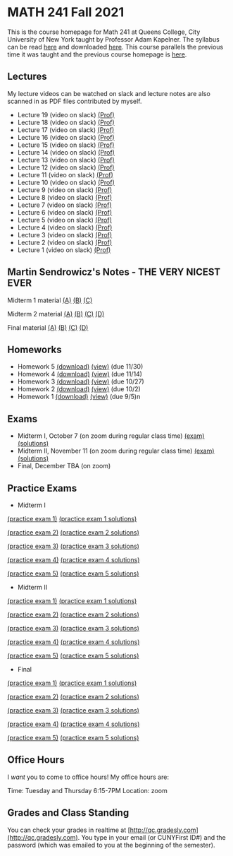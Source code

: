 # MATH 241 Fall 2021

This is the course homepage for Math 241 at Queens College, City University of New York taught by Professor Adam Kapelner. The syllabus can be read [here](https://github.com/kapelner/QC_Math_241_Fall_2021/blob/master/syllabus/syllabus.pdf) and downloaded [here](https://raw.githubusercontent.com/kapelner/QC_Math_241_Fall_2021/master/syllabus/syllabus.pdf). This course parallels the previous time it was taught and the previous course homepage is [here](https://github.com/kapelner/QC_Math_241_Fall_2017).

## Lectures

My lecture videos can be watched on slack and lecture notes are also scanned in as PDF files contributed by myself.

* Lecture 19 (video on slack) [(Prof)](https://github.com/kapelner/QC_Math_241_Fall_2021/blob/master/lectures/lec19kap.pdf)
* Lecture 18 (video on slack) [(Prof)](https://github.com/kapelner/QC_Math_241_Fall_2021/blob/master/lectures/lec18kap.pdf)
* Lecture 17 (video on slack) [(Prof)](https://github.com/kapelner/QC_Math_241_Fall_2021/blob/master/lectures/lec17kap.pdf)
* Lecture 16 (video on slack) [(Prof)](https://github.com/kapelner/QC_Math_241_Fall_2021/blob/master/lectures/lec16kap.pdf)
* Lecture 15 (video on slack) [(Prof)](https://github.com/kapelner/QC_Math_241_Fall_2021/blob/master/lectures/lec15kap.pdf)
* Lecture 14 (video on slack) [(Prof)](https://github.com/kapelner/QC_Math_241_Fall_2021/blob/master/lectures/lec14kap.pdf)
* Lecture 13 (video on slack) [(Prof)](https://github.com/kapelner/QC_Math_241_Fall_2021/blob/master/lectures/lec13kap.pdf)
* Lecture 12 (video on slack) [(Prof)](https://github.com/kapelner/QC_Math_241_Fall_2021/blob/master/lectures/lec12kap.pdf)
* Lecture 11 (video on slack) [(Prof)](https://github.com/kapelner/QC_Math_241_Fall_2021/blob/master/lectures/lec11kap.pdf)
* Lecture 10 (video on slack) [(Prof)](https://github.com/kapelner/QC_Math_241_Fall_2021/blob/master/lectures/lec10kap.pdf)
* Lecture 9 (video on slack) [(Prof)](https://github.com/kapelner/QC_Math_241_Fall_2021/blob/master/lectures/lec09kap.pdf)
* Lecture 8 (video on slack) [(Prof)](https://github.com/kapelner/QC_Math_241_Fall_2021/blob/master/lectures/lec08kap.pdf)
* Lecture 7 (video on slack) [(Prof)](https://github.com/kapelner/QC_Math_241_Fall_2021/blob/master/lectures/lec07kap.pdf)
* Lecture 6 (video on slack) [(Prof)](https://github.com/kapelner/QC_Math_241_Fall_2021/blob/master/lectures/lec06kap.pdf)
* Lecture 5 (video on slack) [(Prof)](https://github.com/kapelner/QC_Math_241_Fall_2021/blob/master/lectures/lec05kap.pdf)
* Lecture 4 (video on slack) [(Prof)](https://github.com/kapelner/QC_Math_241_Fall_2021/blob/master/lectures/lec04kap.pdf)
* Lecture 3 (video on slack) [(Prof)](https://github.com/kapelner/QC_Math_241_Fall_2021/blob/master/lectures/lec03kap.pdf)
* Lecture 2 (video on slack) [(Prof)](https://github.com/kapelner/QC_Math_241_Fall_2021/blob/master/lectures/lec02kap.pdf)
* Lecture 1 (video on slack) [(Prof)](https://github.com/kapelner/QC_Math_241_Fall_2021/blob/master/lectures/lec01kap.pdf)



## Martin Sendrowicz's Notes - THE VERY NICEST EVER

Midterm 1 material [(A)](https://github.com/kapelner/QC_Math_241_Fall_2017/blob/master/marcin/1a.pdf) [(B)](https://github.com/kapelner/QC_Math_241_Fall_2017/blob/master/marcin/1b.pdf) [(C)](https://github.com/kapelner/QC_Math_241_Fall_2017/blob/master/marcin/1c.pdf)

Midterm 2 material [(A)](https://github.com/kapelner/QC_Math_241_Fall_2017/blob/master/marcin/2a.pdf) [(B)](https://github.com/kapelner/QC_Math_241_Fall_2017/blob/master/marcin/2b.pdf) [(C)](https://github.com/kapelner/QC_Math_241_Fall_2017/blob/master/marcin/2c.pdf) [(D)](https://github.com/kapelner/QC_Math_241_Fall_2017/blob/master/marcin/2d.pdf)

Final material [(A)](https://github.com/kapelner/QC_Math_241_Fall_2017/blob/master/marcin/3a.pdf) [(B)](https://github.com/kapelner/QC_Math_241_Fall_2017/blob/master/marcin/3b.pdf) [(C)](https://github.com/kapelner/QC_Math_241_Fall_2017/blob/master/marcin/3c.pdf) [(D)](https://github.com/kapelner/QC_Math_241_Fall_2017/blob/master/marcin/3d.pdf)

## Homeworks

<!--
* Homework 9 [(download)](https://github.com/kapelner/QC_Math_241_Fall_2021/blob/master/homeworks/hw09/hw09.pdf?raw=true) [(view)](https://github.com/kapelner/QC_Math_241_Fall_2021/blob/master/homeworks/hw09/hw09.pdf) (due 12/12)
* Homework 8 [(download)](https://github.com/kapelner/QC_Math_241_Fall_2021/blob/master/homeworks/hw08/hw08.pdf?raw=true) [(view)](https://github.com/kapelner/QC_Math_241_Fall_2021/blob/master/homeworks/hw08/hw08.pdf) (due 12/2)
* Homework 7 [(download)](https://github.com/kapelner/QC_Math_241_Fall_2021/blob/master/homeworks/hw07/hw07.pdf?raw=true) [(view)](https://github.com/kapelner/QC_Math_241_Fall_2021/blob/master/homeworks/hw07/hw07.pdf) (due 12/12)
* Homework 6 [(download)](https://github.com/kapelner/QC_Math_241_Fall_2021/blob/master/homeworks/hw06/hw06.pdf?raw=true) [(view)](https://github.com/kapelner/QC_Math_241_Fall_2021/blob/master/homeworks/hw06/hw06.pdf) (due 11/30)-->
* Homework 5 [(download)](https://github.com/kapelner/QC_Math_241_Fall_2021/blob/master/homeworks/hw05/hw05.pdf?raw=true) [(view)](https://github.com/kapelner/QC_Math_241_Fall_2021/blob/master/homeworks/hw05/hw05.pdf) (due 11/30)
* Homework 4 [(download)](https://github.com/kapelner/QC_Math_241_Fall_2021/blob/master/homeworks/hw04/hw04.pdf?raw=true) [(view)](https://github.com/kapelner/QC_Math_241_Fall_2021/blob/master/homeworks/hw04/hw04.pdf) (due 11/14)
* Homework 3 [(download)](https://github.com/kapelner/QC_Math_241_Fall_2021/blob/master/homeworks/hw03/hw03.pdf?raw=true) [(view)](https://github.com/kapelner/QC_Math_241_Fall_2021/blob/master/homeworks/hw03/hw03.pdf) (due 10/27)
* Homework 2 [(download)](https://github.com/kapelner/QC_Math_241_Fall_2021/blob/master/homeworks/hw02/hw02.pdf?raw=true) [(view)](https://github.com/kapelner/QC_Math_241_Fall_2021/blob/master/homeworks/hw02/hw02.pdf) (due 10/2)
* Homework 1 [(download)](https://github.com/kapelner/QC_Math_241_Fall_2021/blob/master/homeworks/hw01/hw01.pdf?raw=true) [(view)](https://github.com/kapelner/QC_Math_241_Fall_2021/blob/master/homeworks/hw01/hw01.pdf) (due 9/5)n


## Exams

* Midterm I, October 7 (on zoom during regular class time) [(exam)](https://github.com/kapelner/QC_Math_241_Fall_2021/blob/master/exams/midterm1/midterm1.pdf) [(solutions)](https://github.com/kapelner/QC_Math_241_Fall_2021/blob/master/exams/midterm1/midterm1_solutions.pdf)
* Midterm II, November 11 (on zoom during regular class time) [(exam)](https://github.com/kapelner/QC_Math_241_Fall_2021/blob/master/exams/midterm2/midterm2.pdf) [(solutions)](https://github.com/kapelner/QC_Math_241_Fall_2021/blob/master/exams/midterm2/midterm2_solutions.pdf) 
* Final, December TBA (on zoom) 

## Practice Exams

* Midterm I

[(practice exam 1)](https://github.com/kapelner/QC_Math_241_Fall_2017/blob/master/exams/midterm1/midterm1.pdf) [(practice exam 1 solutions)](https://github.com/kapelner/QC_Math_241_Fall_2017/blob/master/exams/midterm1/midterm1_solutions.pdf)

[(practice exam 2)](https://github.com/kapelner/QC_Math_241_Fall_2016/blob/master/exams/midterm1/midterm1.pdf) [(practice exam 2 solutions)](https://github.com/kapelner/QC_Math_241_Fall_2016/blob/master/exams/midterm1/midterm1_solutions.pdf)

[(practice exam 3)](https://github.com/kapelner/QC_Math_241_Fall_2015/blob/master/exams/midterm1/midterm1.pdf) [(practice exam 3 solutions)](https://github.com/kapelner/QC_Math_241_Fall_2015/blob/master/exams/midterm1/midterm1_solutions.pdf) 

[(practice exam 4)](https://github.com/kapelner/QC_Math_241_Spring_2015/blob/master/exams/midterm1/midterm1.pdf?raw=true) [(practice exam 4 solutions)](https://github.com/kapelner/QC_Math_241_Spring_2015/blob/master/exams/midterm1/midterm1_solutions.pdf?raw=true) 

[(practice exam 5)](https://github.com/kapelner/QC_Math_241_Fall_2014_15/blob/master/exams/midterm1/midterm1.pdf?raw=true) [(practice exam 5 solutions)](https://github.com/kapelner/QC_Math_241_Fall_2014_15/blob/master/exams/midterm1/midterm1_solutions.pdf?raw=true)

* Midterm II

[(practice exam 1)](https://github.com/kapelner/QC_Math_241_Fall_2017/blob/master/exams/midterm2/midterm2.pdf) [(practice exam 1 solutions)](https://github.com/kapelner/QC_Math_241_Fall_2017/blob/master/exams/midterm2/midterm2_solutions.pdf)

[(practice exam 2)](https://github.com/kapelner/QC_Math_241_Fall_2016/blob/master/exams/midterm2/midterm2.pdf) [(practice exam 2 solutions)](https://github.com/kapelner/QC_Math_241_Fall_2016/blob/master/exams/midterm2/midterm2_solutions.pdf)

[(practice exam 3)](https://github.com/kapelner/QC_Math_241_Fall_2015/blob/master/exams/midterm2/midterm2.pdf) [(practice exam 3 solutions)](https://github.com/kapelner/QC_Math_241_Fall_2015/blob/master/exams/midterm2/midterm2_solutions.pdf) 

[(practice exam 4)](https://github.com/kapelner/QC_Math_241_Spring_2015/blob/master/exams/midterm2/midterm2.pdf?raw=true) [(practice exam 4 solutions)](https://github.com/kapelner/QC_Math_241_Spring_2015/blob/master/exams/midterm2/midterm2_solutions.pdf?raw=true) 

[(practice exam 5)](https://github.com/kapelner/QC_Math_241_Fall_2014_15/blob/master/exams/midterm2/midterm2.pdf?raw=true) [(practice exam 5 solutions)](https://github.com/kapelner/QC_Math_241_Fall_2014_15/blob/master/exams/midterm2/midterm2_solutions.pdf?raw=true)

* Final

[(practice exam 1)](https://github.com/kapelner/QC_Math_241_Fall_2017/blob/master/exams/final/final.pdf) [(practice exam 1 solutions)](https://github.com/kapelner/QC_Math_241_Fall_2017/blob/master/exams/final/final_solutions.pdf)

[(practice exam 2)](https://github.com/kapelner/QC_Math_241_Fall_2016/blob/master/exams/final/final.pdf) [(practice exam 2 solutions)](https://github.com/kapelner/QC_Math_241_Fall_2016/blob/master/exams/final/final_solutions.pdf)

[(practice exam 3)](https://github.com/kapelner/QC_Math_241_Fall_2015/blob/master/exams/final/final.pdf) [(practice exam 3 solutions)](https://github.com/kapelner/QC_Math_241_Fall_2015/blob/master/exams/final/final_solutions.pdf)  

[(practice exam 4)](https://github.com/kapelner/QC_Math_241_Spring_2015/blob/master/exams/final/final.pdf?raw=true) [(practice exam 4 solutions)](https://github.com/kapelner/QC_Math_241_Spring_2015/blob/master/exams/final/final_solutions.pdf?raw=true) 

[(practice exam 5)](https://github.com/kapelner/QC_Math_241_Fall_2014_15/blob/master/exams/final/final.pdf?raw=true) [(practice exam 5 solutions)](https://github.com/kapelner/QC_Math_241_Fall_2014_15/blob/master/exams/final/final_solutions.pdf?raw=true)


## Office Hours

I *want* you to come to office hours! My office hours are:

Time: Tuesday and Thursday 6:15-7PM
Location: zoom

## Grades and Class Standing

You can check your grades in realtime at [http://qc.gradesly.com](http://qc.gradesly.com). You type in your email (or CUNYFirst ID#) and the password (which was emailed to you at the beginning of the semester).